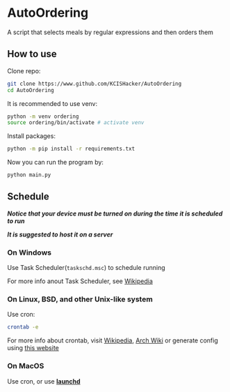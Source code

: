 # AutoOrdering
A script that selects meals by regular expressions and then orders them

## How to use

Clone repo:
```bash
git clone https://www.github.com/KCISHacker/AutoOrdering
cd AutoOrdering
```

It is recommended to use venv:

```bash
python -m venv ordering
source ordering/bin/activate # activate venv
```

Install packages:

```bash
python -m pip install -r requirements.txt
```

Now you can run the program by:
```bash
python main.py
```

## Schedule

***Notice that your device must be turned on during the time it is scheduled to run*** 

***It is suggested to host it on a server***

### On Windows
Use Task Scheduler(`taskschd.msc`) to schedule running

For more info anout Task Scheduler, see [Wikipedia](https://en.m.wikipedia.org/wiki/Windows_Task_Scheduler)

### On Linux, BSD, and other Unix-like system
Use cron:

```bash
crontab -e
```

For more info about crontab, visit [Wikipedia](https://en.wikipedia.org/wiki/Cron), [Arch Wiki](https://wiki.archlinux.org/title/Cron) or generate config using [this website](https://crontab.guru/)

### On MacOS
Use cron, or use [**launchd**](https://en.m.wikipedia.org/wiki/Launchd)
